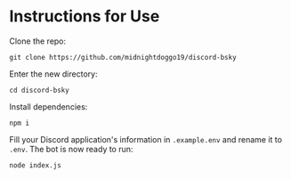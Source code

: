 # Instructions for Use

Clone the repo:
```
git clone https://github.com/midnightdoggo19/discord-bsky
```
Enter the new directory:
```
cd discord-bsky
```
Install dependencies:
```
npm i
```
Fill your Discord application's information in `.example.env` and rename it to `.env`. The bot is now ready to run:
```
node index.js
```
